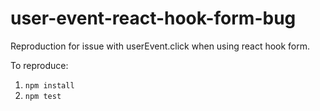 # user-event-react-hook-form-bug
Reproduction for issue with userEvent.click when using react hook form.

To reproduce:

1. `npm install`
2. `npm test`
